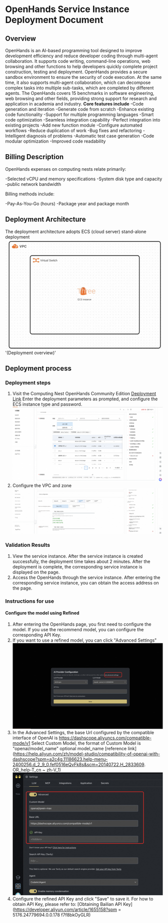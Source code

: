# OpenHands Service Instance Deployment Document

## Overview
OpenHands is an AI-based programming tool designed to improve development efficiency and reduce developer coding through multi-agent collaboration. It supports code writing, command-line operations, web browsing and other functions to help developers quickly complete project construction, testing and deployment. OpenHands provides a secure sandbox environment to ensure the security of code execution. At the same time, it also supports multi-agent collaboration, which can decompose complex tasks into multiple sub-tasks, which are completed by different agents. The OpenHands covers 15 benchmarks in software engineering, web browsing and other fields, providing strong support for research and application in academia and industry.
**Core features include**
-Code generation and iteration
-Generate code from scratch
-Enhance existing code functionality
-Support for multiple programming languages
-Smart code optimization
-Seamless integration capability
-Perfect integration into existing projects
-Add new function module
-Configure automated workflows
-Reduce duplication of work
-Bug fixes and refactoring
-Intelligent diagnosis of problems
-Automatic test case generation
-Code modular optimization
-Improved code readability

## Billing Description

OpenHands expenses on computing nests relate primarily:

-Selected vCPU and memory specifications
-System disk type and capacity
-public network bandwidth

Billing methods include:

-Pay-As-You-Go (hours)
-Package year and package month


## Deployment Architecture
The deployment architecture adopts ECS (cloud server) stand-alone deployment
![img.png](images-en/img_1.png)'(Deployment overview)'

## Deployment process

### Deployment steps
1. Visit the Computing Nest OpenHands Community Edition [Deployment Link](https://computenest.console.aliyun.com/service/instance/create/default?type=user&ServiceName=OpenHands社区版)
Enter the deployment parameters as prompted, and configure the ECS instance type and password.
![img_2.png](images-en/img_2.png)
2. Configure the VPC and zone
![img_3.png](images-en/img_3.png)

### Validation Results

1. View the service instance. After the service instance is created successfully, the deployment time takes about 2 minutes. After the deployment is complete, the corresponding service instance is displayed on the page.
2. Access the OpenHands through the service instance. After entering the corresponding service instance, you can obtain the access address on the page.

### Instructions for use
#### Configure the model using Refined
1. After entering the OpenHands page, you first need to configure the model. If you use the recommend model, you can configure the corresponding API Key.
2. If you want to use a refined model, you can click "Advanced Settings"
![img_4.png](images-en/img_4.png)
3. In the Advanced Settings, the base Url configured by the compatible interface of OpenAI is https://dashscope.aliyuncs.com/compatible-mode/v1
Select Custom Model, the format of Custom Model is "openai/model_name" optional model_name [reference link](https://help.aliyun.com/zh/model-studio/compatibility-of-openai-with-dashscope?spm=a2c4g.11186623.help-menu-2400256.d_2_9_0.fef0516eQvFk8s&scm=20140722.H_2833609. OR_help-T_cn ~ zh-V_1)
![img_5.png](images-en/img_5.png)
4. Configure the refined API Key and click "Save" to save it. For how to obtain API Key, please refer to: [Obtaining Bailian API Key](https://developer.aliyun.com/article/1655158?spm = 5176.24779694.0.0.178 f7f8bkOyGLR)
